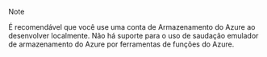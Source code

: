 >[!Note]
> É recomendável que você use uma conta de Armazenamento do Azure ao desenvolver localmente. Não há suporte para o uso de saudação emulador de armazenamento do Azure por ferramentas de funções do Azure.
